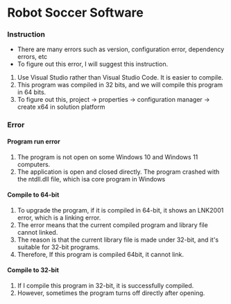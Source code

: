 # Robot Soccer Software
### Instruction
- There are many errors such as version, configuration error, dependency errors, etc
- To figure out this error, I will suggest this instruction.

1. Use Visual Studio rather than Visual Studio Code. It is easier to compile.
2. This program was compiled in 32 bits, and we will compile this program in 64 bits.
3. To figure out this, project -> properties -> configuration manager -> create x64 in solution platform




### Error
#### Program run error
1. The program is not open on some Windows 10 and Windows 11 computers.
2. The application is open and closed directly. The program crashed with the ntdll.dll file, which isa  core program in Windows

#### Compile to 64-bit
1. To upgrade the program, if it is compiled in 64-bit, it shows an LNK2001 error, which is a linking error.
2. The error means that the current compiled program and library file cannot linked.
3. The reason is that the current library file is made under 32-bit, and it's suitable for 32-bit programs.
4. Therefore, If this program is compiled 64bit, it cannot link.

#### Compile to 32-bit
1. If I compile this program in 32-bit, it is successfully compiled.
2. However, sometimes the program turns off directly after opening.
